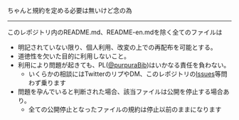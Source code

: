 ちゃんと規約を定める必要は無いけど念の為

---
このレポジトリ内のREADME.md、README-en.mdを除く全てのファイルは
- 明記されていない限り、個人利用、改変の上での再配布を可能とする。
- 道徳性を欠いた目的に利用しないこと。
- 利用により問題が起きても、PL([@purpuraBib](https://twitter.com/purpuraBib))はいかなる責任を負わない。
  - いくらかの相談にはTwitterのリプやDM、このレポジトリの[Issues](https://github.com/purpuraBib/1/issues)等問わず乗ります
- 問題を孕んでいると判断された場合、該当ファイルは公開を停止する場合あり。
  - 全ての公開停止となったファイルの規約は停止以前のままになります
